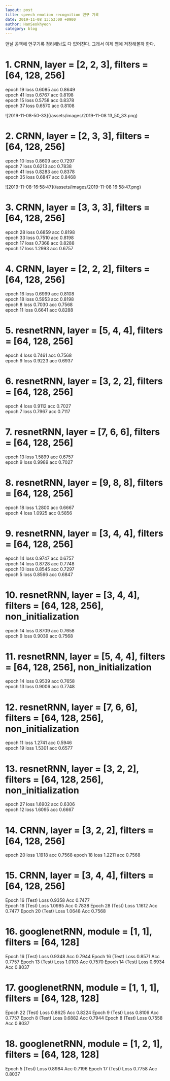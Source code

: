 ```yaml
---
layout: post
title: speech emotion recognition 연구 기록
date: 2019-11-08 13:53:00 +0900
author: HanSeokhyeon
category: blog
---
```


맨날 공책에 연구기록 정리해놔도 다 없어진다. 그래서 이제 웹에 저장해볼까 한다.

# 1. CRNN, layer = [2, 2, 3], filters = [64, 128, 256]  
epoch 19 loss 0.6085 acc 0.8649  
epoch 41 loss 0.6767 acc 0.8198  
epoch 15 loss 0.5758 acc 0.8378  
epoch 37 loss 0.6570 acc 0.8108  

![2019-11-08-50-33](/assets/images/2019-11-08 13_50_33.png)

# 2. CRNN, layer = [2, 3, 3], filters = [64, 128, 256]
epoch 10 loss 0.8609 acc 0.7297  
epoch 7 loss 0.6213 acc 0.7838  
epoch 41 loss 0.8283 acc 0.8378  
epoch 35 loss 0.6847 acc 0.8468  

![2019-11-08-16:58:47](/assets/images/2019-11-08 16:58:47.png)

# 3. CRNN, layer = [3, 3, 3], filters = [64, 128, 256]
epoch 28 loss 0.6859 acc 0.8198  
epoch 33 loss 0.7510 acc 0.8198  
epoch 17 loss 0.7368 acc 0.8288   
epoch 17 loss 1.2993 acc 0.6757  

# 4. CRNN, layer = [2, 2, 2], filters = [64, 128, 256]
epoch 16 loss 0.6999 acc 0.8108  
epoch 18 loss 0.5953 acc 0.8198  
epoch 8 loss 0.7030 acc 0.7568  
epoch 11 loss 0.6641 acc 0.8288

# 5. resnetRNN, layer = [5, 4, 4], filters = [64, 128, 256]
epoch 4 loss 0.7461 acc 0.7568  
epoch 9 loss 0.9223 acc 0.6937  

# 6. resnetRNN, layer = [3, 2, 2], filters = [64, 128, 256]
epoch 4 loss 0.9112 acc 0.7027  
epoch 7 loss 0.7967 acc 0.7117  

# 7. resnetRNN, layer = [7, 6, 6], filters = [64, 128, 256]
epoch 13 loss 1.5899 acc 0.6757  
epoch 9 loss 0.9989 acc 0.7027  

# 8. resnetRNN, layer = [9, 8, 8], filters = [64, 128, 256]
epoch 18 loss 1.2800 acc 0.6667  
epoch 4 loss 1.0925 acc 0.5856  

# 9. resnetRNN, layer = [3, 4, 4], filters = [64, 128, 256]
epoch 14 loss 0.9747 acc 0.6757  
epoch 14 loss 0.8728 acc 0.7748  
epoch 10 loss 0.8545 acc 0.7297  
epoch 5 loss 0.8566 acc 0.6847

# 10. resnetRNN, layer = [3, 4, 4], filters = [64, 128, 256], non_initialization
epoch 14 loss 0.8709 acc 0.7658  
epoch 9 loss 0.9039 acc 0.7568

# 11. resnetRNN, layer = [5, 4, 4], filters = [64, 128, 256], non_initialization
epoch 14 loss 0.9539 acc 0.7658  
epoch 13 loss 0.9006 acc 0.7748  

# 12. resnetRNN, layer = [7, 6, 6], filters = [64, 128, 256], non_initialization
epoch 11 loss 1.2741 acc 0.5946  
epoch 19 loss 1.5301 acc 0.6577

# 13. resnetRNN, layer = [3, 2, 2], filters = [64, 128, 256], non_initialization
epoch 27 loss 1.6902 acc 0.6306  
epoch 12 loss 1.6095 acc 0.6667  

# 14. CRNN, layer = [3, 2, 2], filters = [64, 128, 256]
epoch 20 loss 1.1918 acc 0.7568
epoch 18 loss 1.2211 acc 0.7568  

# 15. CRNN, layer = [3, 4, 4], filters = [64, 128, 256]
Epoch 16 (Test) Loss 0.9358 Acc 0.7477  
Epoch 16 (Test) Loss 1.0985 Acc 0.7838
Epoch 28 (Test) Loss 1.1612 Acc 0.7477
Epoch 20 (Test) Loss 1.0648 Acc 0.7568

# 16. googlenetRNN, module = [1, 1], filters = [64, 128]
Epoch 16 (Test) Loss 0.9348 Acc 0.7944
Epoch 16 (Test) Loss 0.8571 Acc 0.7757
Epoch 13 (Test) Loss 1.0103 Acc 0.7570
Epoch 14 (Test) Loss 0.6934 Acc 0.8037

# 17. googlenetRNN, module = [1, 1, 1], filters = [64, 128, 128]
Epoch 22 (Test) Loss 0.8625 Acc 0.8224
Epoch 9 (Test) Loss 0.8106 Acc 0.7757
Epoch 8 (Test) Loss 0.6882 Acc 0.7944
Epoch 8 (Test) Loss 0.7558 Acc 0.8037

# 18. googlenetRNN, module = [1, 2, 1], filters = [64, 128, 128]
Epoch 5 (Test) Loss 0.8984 Acc 0.7196
Epoch 17 (Test) Loss 0.7758 Acc 0.8037
